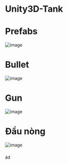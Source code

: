 # Unity3D-Tank
# Prefabs
![image](https://github.com/user-attachments/assets/c175dd2d-42be-4bc2-a54a-6810c42f95be)
# Bullet
![image](https://github.com/user-attachments/assets/b3464611-fa37-4634-a1b0-7227ae6cfebd)
# Gun
![image](https://github.com/user-attachments/assets/8188d935-859a-4535-a788-01e87b89e224)
# Đầu nòng
![image](https://github.com/user-attachments/assets/9b7f3e6c-28dd-4bd5-8894-9e3be9498f2c)

###
### 
ád




